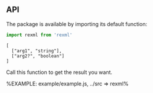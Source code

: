 
## API

The package is available by importing its default function:

```js
import rexml from 'rexml'
```

```### rexml
[
  ["arg1", "string"],
  ["arg2?", "boolean"]
]
```

Call this function to get the result you want.

%EXAMPLE: example/example.js, ../src => rexml%
